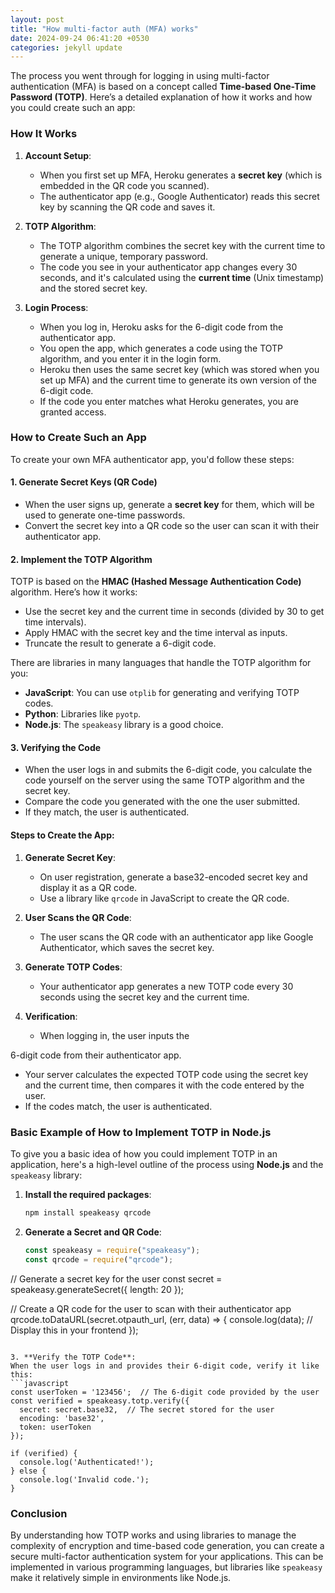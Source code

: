 ```yaml
---
layout: post
title: "How multi-factor auth (MFA) works"
date: 2024-09-24 06:41:20 +0530
categories: jekyll update
---
```


The process you went through for logging in using multi-factor authentication (MFA) is based on a concept called **Time-based One-Time Password (TOTP)**. Here’s a detailed explanation of how it works and how you could create such an app:

### How It Works

1. **Account Setup**:

   - When you first set up MFA, Heroku generates a **secret key** (which is embedded in the QR code you scanned).
   - The authenticator app (e.g., Google Authenticator) reads this secret key by scanning the QR code and saves it.

2. **TOTP Algorithm**:
   - The TOTP algorithm combines the secret key with the current time to generate a unique, temporary password.
   - The code you see in your authenticator app changes every 30 seconds, and it's calculated using the **current time** (Unix timestamp) and the stored secret key.
3. **Login Process**:
   - When you log in, Heroku asks for the 6-digit code from the authenticator app.
   - You open the app, which generates a code using the TOTP algorithm, and you enter it in the login form.
   - Heroku then uses the same secret key (which was stored when you set up MFA) and the current time to generate its own version of the 6-digit code.
   - If the code you enter matches what Heroku generates, you are granted access.

### How to Create Such an App

To create your own MFA authenticator app, you'd follow these steps:

#### 1. **Generate Secret Keys (QR Code)**

- When the user signs up, generate a **secret key** for them, which will be used to generate one-time passwords.
- Convert the secret key into a QR code so the user can scan it with their authenticator app.

#### 2. **Implement the TOTP Algorithm**

TOTP is based on the **HMAC (Hashed Message Authentication Code)** algorithm. Here’s how it works:

- Use the secret key and the current time in seconds (divided by 30 to get time intervals).
- Apply HMAC with the secret key and the time interval as inputs.
- Truncate the result to generate a 6-digit code.

There are libraries in many languages that handle the TOTP algorithm for you:

- **JavaScript**: You can use `otplib` for generating and verifying TOTP codes.
- **Python**: Libraries like `pyotp`.
- **Node.js**: The `speakeasy` library is a good choice.

#### 3. **Verifying the Code**

- When the user logs in and submits the 6-digit code, you calculate the code yourself on the server using the same TOTP algorithm and the secret key.
- Compare the code you generated with the one the user submitted.
- If they match, the user is authenticated.

#### Steps to Create the App:

1. **Generate Secret Key**:

   - On user registration, generate a base32-encoded secret key and display it as a QR code.
   - Use a library like `qrcode` in JavaScript to create the QR code.

2. **User Scans the QR Code**:

   - The user scans the QR code with an authenticator app like Google Authenticator, which saves the secret key.

3. **Generate TOTP Codes**:

   - Your authenticator app generates a new TOTP code every 30 seconds using the secret key and the current time.

4. **Verification**:
   - When logging in, the user inputs the

6-digit code from their authenticator app.

- Your server calculates the expected TOTP code using the secret key and the current time, then compares it with the code entered by the user.
- If the codes match, the user is authenticated.

### Basic Example of How to Implement TOTP in Node.js

To give you a basic idea of how you could implement TOTP in an application, here's a high-level outline of the process using **Node.js** and the `speakeasy` library:

1. **Install the required packages**:

   ```bash
   npm install speakeasy qrcode
   ```

2. **Generate a Secret and QR Code**:
   ```javascript
   const speakeasy = require("speakeasy");
   const qrcode = require("qrcode");
   ```

// Generate a secret key for the user
const secret = speakeasy.generateSecret({ length: 20 });

// Create a QR code for the user to scan with their authenticator app
qrcode.toDataURL(secret.otpauth_url, (err, data) => {
console.log(data); // Display this in your frontend
});

````

3. **Verify the TOTP Code**:
When the user logs in and provides their 6-digit code, verify it like this:
```javascript
const userToken = '123456';  // The 6-digit code provided by the user
const verified = speakeasy.totp.verify({
  secret: secret.base32,  // The secret stored for the user
  encoding: 'base32',
  token: userToken
});

if (verified) {
  console.log('Authenticated!');
} else {
  console.log('Invalid code.');
}
````

### Conclusion

By understanding how TOTP works and using libraries to manage the complexity of encryption and time-based code generation, you can create a secure multi-factor authentication system for your applications. This can be implemented in various programming languages, but libraries like `speakeasy` make it relatively simple in environments like Node.js.
